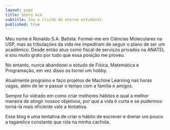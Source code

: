 ```yaml
---
layout: page
title: Sobre mim
subtitle: Sou o clichê do eterno estudante.
published: true
---
```


Meu nome é Ronaldo S.A. Batista. Formei-me em Ciências Moleculares na USP, mas as tribulações da vida me impediram de seguir o plano de ser um acadêmico. Desde então atuo como fiscal de serviços privados na ANATEL e sou muito grato por tudo que essa posição me proveu.

No entanto, nunca abandonei o estudo de Física, Matemática e Programação, em vez disso os tornei um hobby.

Atualmente programo e faço projetos de Machine Learning nas horas vagas, além de ler e passar o tempo com a família e amigos. 

Sempre fui vidrado em como criar melhores hábitos e qual a melhor maneira de atingir nossos objetivos, por que a vida é curta e se pudermos torná-la mais eficiente vale a tentativa. 

Esse blog é uma tentativa de criar o hábito de escrever e drenar um pouco a tagarelice constante que rola na minha cachola.
